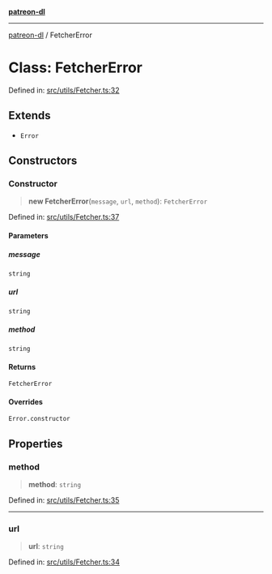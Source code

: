 [**patreon-dl**](../README.md)

***

[patreon-dl](../README.md) / FetcherError

# Class: FetcherError

Defined in: [src/utils/Fetcher.ts:32](https://github.com/patrickkfkan/patreon-dl/blob/564e431e409ad640819c7b5ad600451c2bd07930/src/utils/Fetcher.ts#L32)

## Extends

- `Error`

## Constructors

### Constructor

> **new FetcherError**(`message`, `url`, `method`): `FetcherError`

Defined in: [src/utils/Fetcher.ts:37](https://github.com/patrickkfkan/patreon-dl/blob/564e431e409ad640819c7b5ad600451c2bd07930/src/utils/Fetcher.ts#L37)

#### Parameters

##### message

`string`

##### url

`string`

##### method

`string`

#### Returns

`FetcherError`

#### Overrides

`Error.constructor`

## Properties

### method

> **method**: `string`

Defined in: [src/utils/Fetcher.ts:35](https://github.com/patrickkfkan/patreon-dl/blob/564e431e409ad640819c7b5ad600451c2bd07930/src/utils/Fetcher.ts#L35)

***

### url

> **url**: `string`

Defined in: [src/utils/Fetcher.ts:34](https://github.com/patrickkfkan/patreon-dl/blob/564e431e409ad640819c7b5ad600451c2bd07930/src/utils/Fetcher.ts#L34)
